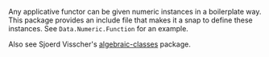 Any applicative functor can be given numeric instances in a boilerplate way.
This package provides an include file that makes it a snap to define these instances.
See `Data.Numeric.Function` for an example.

Also see Sjoerd Visscher's [algebraic-classes](http://hackage.haskell.org/package/algebraic-classes) package.
